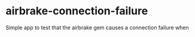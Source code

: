 # airbrake-connection-failure
Simple app to test that the airbrake gem causes a connection failure when 
